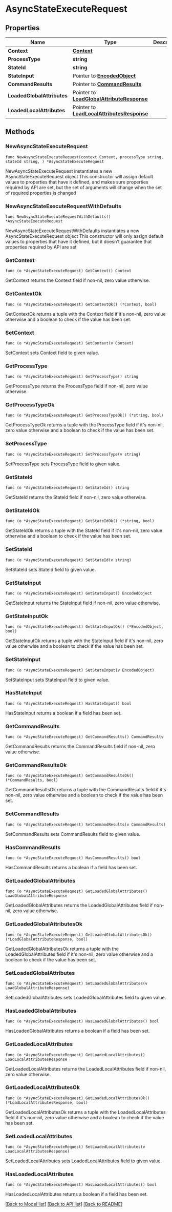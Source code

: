 # AsyncStateExecuteRequest

## Properties

Name | Type | Description | Notes
------------ | ------------- | ------------- | -------------
**Context** | [**Context**](Context.md) |  | 
**ProcessType** | **string** |  | 
**StateId** | **string** |  | 
**StateInput** | Pointer to [**EncodedObject**](EncodedObject.md) |  | [optional] 
**CommandResults** | Pointer to [**CommandResults**](CommandResults.md) |  | [optional] 
**LoadedGlobalAttributes** | Pointer to [**LoadGlobalAttributeResponse**](LoadGlobalAttributeResponse.md) |  | [optional] 
**LoadedLocalAttributes** | Pointer to [**LoadLocalAttributesResponse**](LoadLocalAttributesResponse.md) |  | [optional] 

## Methods

### NewAsyncStateExecuteRequest

`func NewAsyncStateExecuteRequest(context Context, processType string, stateId string, ) *AsyncStateExecuteRequest`

NewAsyncStateExecuteRequest instantiates a new AsyncStateExecuteRequest object
This constructor will assign default values to properties that have it defined,
and makes sure properties required by API are set, but the set of arguments
will change when the set of required properties is changed

### NewAsyncStateExecuteRequestWithDefaults

`func NewAsyncStateExecuteRequestWithDefaults() *AsyncStateExecuteRequest`

NewAsyncStateExecuteRequestWithDefaults instantiates a new AsyncStateExecuteRequest object
This constructor will only assign default values to properties that have it defined,
but it doesn't guarantee that properties required by API are set

### GetContext

`func (o *AsyncStateExecuteRequest) GetContext() Context`

GetContext returns the Context field if non-nil, zero value otherwise.

### GetContextOk

`func (o *AsyncStateExecuteRequest) GetContextOk() (*Context, bool)`

GetContextOk returns a tuple with the Context field if it's non-nil, zero value otherwise
and a boolean to check if the value has been set.

### SetContext

`func (o *AsyncStateExecuteRequest) SetContext(v Context)`

SetContext sets Context field to given value.


### GetProcessType

`func (o *AsyncStateExecuteRequest) GetProcessType() string`

GetProcessType returns the ProcessType field if non-nil, zero value otherwise.

### GetProcessTypeOk

`func (o *AsyncStateExecuteRequest) GetProcessTypeOk() (*string, bool)`

GetProcessTypeOk returns a tuple with the ProcessType field if it's non-nil, zero value otherwise
and a boolean to check if the value has been set.

### SetProcessType

`func (o *AsyncStateExecuteRequest) SetProcessType(v string)`

SetProcessType sets ProcessType field to given value.


### GetStateId

`func (o *AsyncStateExecuteRequest) GetStateId() string`

GetStateId returns the StateId field if non-nil, zero value otherwise.

### GetStateIdOk

`func (o *AsyncStateExecuteRequest) GetStateIdOk() (*string, bool)`

GetStateIdOk returns a tuple with the StateId field if it's non-nil, zero value otherwise
and a boolean to check if the value has been set.

### SetStateId

`func (o *AsyncStateExecuteRequest) SetStateId(v string)`

SetStateId sets StateId field to given value.


### GetStateInput

`func (o *AsyncStateExecuteRequest) GetStateInput() EncodedObject`

GetStateInput returns the StateInput field if non-nil, zero value otherwise.

### GetStateInputOk

`func (o *AsyncStateExecuteRequest) GetStateInputOk() (*EncodedObject, bool)`

GetStateInputOk returns a tuple with the StateInput field if it's non-nil, zero value otherwise
and a boolean to check if the value has been set.

### SetStateInput

`func (o *AsyncStateExecuteRequest) SetStateInput(v EncodedObject)`

SetStateInput sets StateInput field to given value.

### HasStateInput

`func (o *AsyncStateExecuteRequest) HasStateInput() bool`

HasStateInput returns a boolean if a field has been set.

### GetCommandResults

`func (o *AsyncStateExecuteRequest) GetCommandResults() CommandResults`

GetCommandResults returns the CommandResults field if non-nil, zero value otherwise.

### GetCommandResultsOk

`func (o *AsyncStateExecuteRequest) GetCommandResultsOk() (*CommandResults, bool)`

GetCommandResultsOk returns a tuple with the CommandResults field if it's non-nil, zero value otherwise
and a boolean to check if the value has been set.

### SetCommandResults

`func (o *AsyncStateExecuteRequest) SetCommandResults(v CommandResults)`

SetCommandResults sets CommandResults field to given value.

### HasCommandResults

`func (o *AsyncStateExecuteRequest) HasCommandResults() bool`

HasCommandResults returns a boolean if a field has been set.

### GetLoadedGlobalAttributes

`func (o *AsyncStateExecuteRequest) GetLoadedGlobalAttributes() LoadGlobalAttributeResponse`

GetLoadedGlobalAttributes returns the LoadedGlobalAttributes field if non-nil, zero value otherwise.

### GetLoadedGlobalAttributesOk

`func (o *AsyncStateExecuteRequest) GetLoadedGlobalAttributesOk() (*LoadGlobalAttributeResponse, bool)`

GetLoadedGlobalAttributesOk returns a tuple with the LoadedGlobalAttributes field if it's non-nil, zero value otherwise
and a boolean to check if the value has been set.

### SetLoadedGlobalAttributes

`func (o *AsyncStateExecuteRequest) SetLoadedGlobalAttributes(v LoadGlobalAttributeResponse)`

SetLoadedGlobalAttributes sets LoadedGlobalAttributes field to given value.

### HasLoadedGlobalAttributes

`func (o *AsyncStateExecuteRequest) HasLoadedGlobalAttributes() bool`

HasLoadedGlobalAttributes returns a boolean if a field has been set.

### GetLoadedLocalAttributes

`func (o *AsyncStateExecuteRequest) GetLoadedLocalAttributes() LoadLocalAttributesResponse`

GetLoadedLocalAttributes returns the LoadedLocalAttributes field if non-nil, zero value otherwise.

### GetLoadedLocalAttributesOk

`func (o *AsyncStateExecuteRequest) GetLoadedLocalAttributesOk() (*LoadLocalAttributesResponse, bool)`

GetLoadedLocalAttributesOk returns a tuple with the LoadedLocalAttributes field if it's non-nil, zero value otherwise
and a boolean to check if the value has been set.

### SetLoadedLocalAttributes

`func (o *AsyncStateExecuteRequest) SetLoadedLocalAttributes(v LoadLocalAttributesResponse)`

SetLoadedLocalAttributes sets LoadedLocalAttributes field to given value.

### HasLoadedLocalAttributes

`func (o *AsyncStateExecuteRequest) HasLoadedLocalAttributes() bool`

HasLoadedLocalAttributes returns a boolean if a field has been set.


[[Back to Model list]](../README.md#documentation-for-models) [[Back to API list]](../README.md#documentation-for-api-endpoints) [[Back to README]](../README.md)


